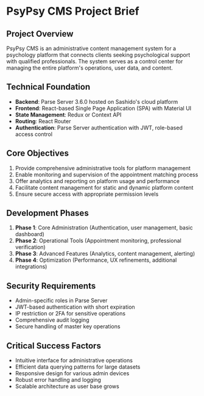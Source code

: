 # PsyPsy CMS Project Brief

## Project Overview
PsyPsy CMS is an administrative content management system for a psychology platform that connects clients seeking psychological support with qualified professionals. The system serves as a control center for managing the entire platform's operations, user data, and content.

## Technical Foundation
- **Backend**: Parse Server 3.6.0 hosted on Sashido's cloud platform
- **Frontend**: React-based Single Page Application (SPA) with Material UI
- **State Management**: Redux or Context API
- **Routing**: React Router
- **Authentication**: Parse Server authentication with JWT, role-based access control

## Core Objectives
1. Provide comprehensive administrative tools for platform management
2. Enable monitoring and supervision of the appointment matching process
3. Offer analytics and reporting on platform usage and performance
4. Facilitate content management for static and dynamic platform content
5. Ensure secure access with appropriate permission levels

## Development Phases
1. **Phase 1**: Core Administration (Authentication, user management, basic dashboard)
2. **Phase 2**: Operational Tools (Appointment monitoring, professional verification)
3. **Phase 3**: Advanced Features (Analytics, content management, alerting)
4. **Phase 4**: Optimization (Performance, UX refinements, additional integrations)

## Security Requirements
- Admin-specific roles in Parse Server
- JWT-based authentication with short expiration
- IP restriction or 2FA for sensitive operations
- Comprehensive audit logging
- Secure handling of master key operations

## Critical Success Factors
- Intuitive interface for administrative operations
- Efficient data querying patterns for large datasets
- Responsive design for various admin devices
- Robust error handling and logging
- Scalable architecture as user base grows 